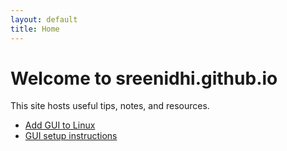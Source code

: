 ```yaml
---
layout: default
title: Home
---
```


# Welcome to sreenidhi.github.io

This site hosts useful tips, notes, and resources.

* [Add GUI to Linux](add_gui_to_linux.md)
* [GUI setup instructions](useful/gui_in_linux.md)
